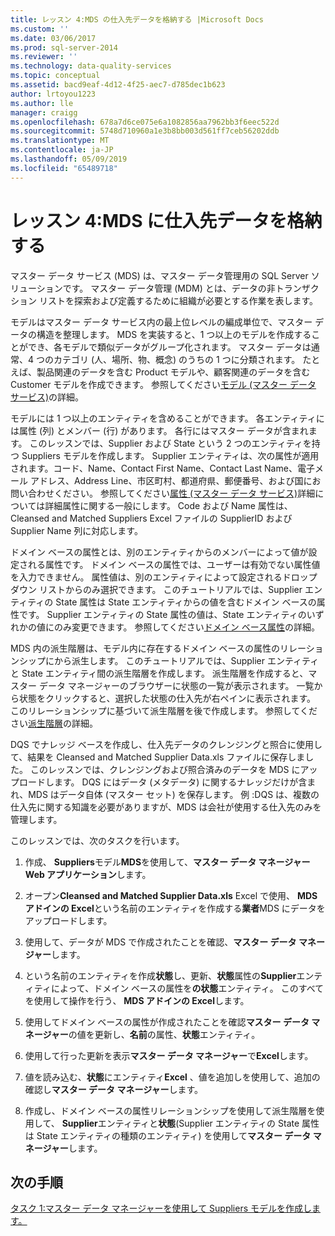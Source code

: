 ```yaml
---
title: レッスン 4:MDS の仕入先データを格納する |Microsoft Docs
ms.custom: ''
ms.date: 03/06/2017
ms.prod: sql-server-2014
ms.reviewer: ''
ms.technology: data-quality-services
ms.topic: conceptual
ms.assetid: bacd9eaf-4d12-4f25-aec7-d785dec1b623
author: lrtoyou1223
ms.author: lle
manager: craigg
ms.openlocfilehash: 678a7d6ce075e6a1082856aa7962bb3f6eec522d
ms.sourcegitcommit: 5748d710960a1e3b8bb003d561ff7ceb56202ddb
ms.translationtype: MT
ms.contentlocale: ja-JP
ms.lasthandoff: 05/09/2019
ms.locfileid: "65489718"
---
```

# <a name="lesson-4-storing-supplier-data-in-mds"></a>レッスン 4:MDS に仕入先データを格納する
  マスター データ サービス (MDS) は、マスター データ管理用の SQL Server ソリューションです。 マスター データ管理 (MDM) とは、データの非トランザクション リストを探索および定義するために組織が必要とする作業を表します。  
  
 モデルはマスター データ サービス内の最上位レベルの編成単位で、マスター データの構造を整理します。 MDS を実装すると、1 つ以上のモデルを作成することができ、各モデルで類似データがグループ化されます。 マスター データは通常、4 つのカテゴリ (人、場所、物、概念) のうちの 1 つに分類されます。 たとえば、製品関連のデータを含む Product モデルや、顧客関連のデータを含む Customer モデルを作成できます。 参照してください[モデル (マスター データ サービス)](https://msdn.microsoft.com/library/ee633746.aspx)の詳細。  
  
 モデルには 1 つ以上のエンティティを含めることができます。 各エンティティには属性 (列) とメンバー (行) があります。 各行にはマスター データが含まれます。 このレッスンでは、Supplier および State という 2 つのエンティティを持つ Suppliers モデルを作成します。 Supplier エンティティは、次の属性が適用されます。コード、Name、Contact First Name、Contact Last Name、電子メール アドレス、Address Line、市区町村、都道府県、郵便番号、および国にお問い合わせください。 参照してください[属性 (マスター データ サービス)](https://msdn.microsoft.com/library/ee633745.aspx)詳細については詳細属性に関する一般にします。 Code および Name 属性は、Cleansed and Matched Suppliers Excel ファイルの SupplierID および Supplier Name 列に対応します。  
  
 ドメイン ベースの属性とは、別のエンティティからのメンバーによって値が設定される属性です。 ドメイン ベースの属性では、ユーザーは有効でない属性値を入力できません。 属性値は、別のエンティティによって設定されるドロップダウン リストからのみ選択できます。 このチュートリアルでは、Supplier エンティティの State 属性は State エンティティからの値を含むドメイン ベースの属性です。 Supplier エンティティの State 属性の値は、State エンティティのいずれかの値にのみ変更できます。 参照してください[ドメイン ベース属性](../master-data-services/domain-based-attributes-master-data-services.md)の詳細。  
  
 MDS 内の派生階層は、モデル内に存在するドメイン ベースの属性のリレーションシップにから派生します。 このチュートリアルでは、Supplier エンティティと State エンティティ間の派生階層を作成します。 派生階層を作成すると、マスター データ マネージャーのブラウザーに状態の一覧が表示されます。 一覧から状態をクリックすると、選択した状態の仕入先が右ペインに表示されます。 このリレーションシップに基づいて派生階層を後で作成します。 参照してください[派生階層](../master-data-services/derived-hierarchies-master-data-services.md)の詳細。  
  
 DQS でナレッジ ベースを作成し、仕入先データのクレンジングと照合に使用して、結果を Cleansed and Matched Supplier Data.xls ファイルに保存しました。 このレッスンでは、クレンジングおよび照合済みのデータを MDS にアップロードします。 DQS にはデータ (メタデータ) に関するナレッジだけが含まれ、MDS はデータ自体 (マスター セット) を保存します。 例 :DQS は、複数の仕入先に関する知識を必要がありますが、MDS は会社が使用する仕入先のみを管理します。  
  
 このレッスンでは、次のタスクを行います。  
  
1.  作成、 **Suppliers**モデル**MDS**を使用して、**マスター データ マネージャー Web アプリケーション**します。  
  
2.  オープン**Cleansed and Matched Supplier Data.xls** Excel で使用、 **MDS アドインの Excel**という名前のエンティティを作成する**業者**MDS にデータをアップロードします。  
  
3.  使用して、データが MDS で作成されたことを確認、**マスター データ マネージャー**します。  
  
4.  という名前のエンティティを作成**状態**し、更新、**状態**属性の**Supplier**エンティティによって、ドメイン ベースの属性を**の状態**エンティティ。 このすべてを使用して操作を行う、 **MDS アドインの Excel**します。  
  
5.  使用してドメイン ベースの属性が作成されたことを確認**マスター データ マネージャー**の値を更新し、**名前**の属性、**状態**エンティティ。  
  
6.  使用して行った更新を表示**マスター データ マネージャー**で**Excel**します。  
  
7.  値を読み込む、**状態**にエンティティ**Excel** 、値を追加しを使用して、追加の確認し**マスター データ マネージャー**します。  
  
8.  作成し、ドメイン ベースの属性リレーションシップを使用して派生階層を使用して、 **Supplier**エンティティと**状態**(Supplier エンティティの State 属性は State エンティティの種類のエンティティ) を使用して**マスター データ マネージャー**します。  
  
## <a name="next-step"></a>次の手順  
 [タスク 1:マスター データ マネージャーを使用して Suppliers モデルを作成します。](../../2014/tutorials/task-1-creating-suppliers-model-using-master-data-manager.md)  
  
  
